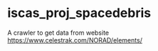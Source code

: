 # iscas_proj_spacedebris
A crawler to get data from website
  https://www.celestrak.com/NORAD/elements/


